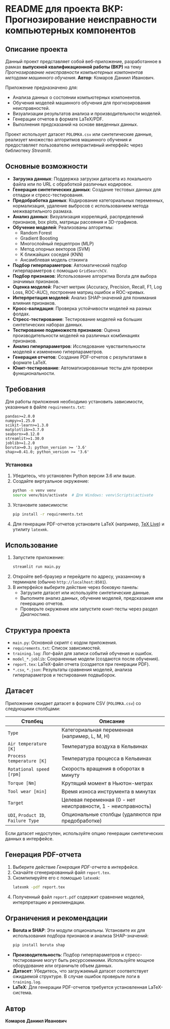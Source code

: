 # README для проекта ВКР: Прогнозирование неисправности компьютерных компонентов

## Описание проекта

Данный проект представляет собой веб-приложение, разработанное в рамках **выпускной квалификационной работы (ВКР)** на тему _Прогнозирование неисправности компьютерных компонентов методами машинного обучения_. **Автор**: Комаров Даниил Иванович.

Приложение предназначено для:
- Анализа данных о состоянии компьютерных компонентов.
- Обучения моделей машинного обучения для прогнозирования неисправностей.
- Визуализации результатов анализа и производительности моделей.
- Генерации отчетов в формате LaTeX/PDF.
- Выполнения предсказаний на основе введенных данных.

Проект использует датасет `POLOMKA.csv` или синтетические данные, реализует множество алгоритмов машинного обучения и предоставляет пользователю интерактивный интерфейс через библиотеку *Streamlit*.

## Основные возможности

- **Загрузка данных**: Поддержка загрузки датасета из локального файла или по URL с обработкой различных кодировок.
- **Генерация синтетических данных**: Создание тестовых данных для отладки и стресс-тестирования.
- **Предобработка данных**: Кодирование категориальных переменных, нормализация, удаление выбросов с использованием метода межквартильного размаха.
- **Анализ данных**: Визуализация корреляций, распределений признаков, box plots, матрицы рассеяния и 3D-графиков.
- **Обучение моделей**: Реализованы алгоритмы:
  - Random Forest
  - Gradient Boosting
  - Многослойный перцептрон (MLP)
  - Метод опорных векторов (SVM)
  - K ближайших соседей (KNN)
  - Ансамблевая модель стэкинга
- **Подбор гиперпараметров**: Автоматический подбор гиперпараметров с помощью `GridSearchCV`.
- **Подбор признаков**: Использование алгоритма Boruta для выбора значимых признаков.
- **Оценка моделей**: Расчет метрик (Accuracy, Precision, Recall, F1, Log Loss, ROC-AUC), построение матриц ошибок и ROC-кривых.
- **Интерпретация моделей**: Анализ SHAP-значений для понимания влияния признаков.
- **Кросс-валидация**: Проверка устойчивости моделей на разных фолдах.
- **Стресс-тестирование**: Тестирование моделей на больших синтетических наборах данных.
- **Тестирование подмножеств признаков**: Оценка производительности моделей на различных комбинациях признаков.
- **Анализ гиперпараметров**: Исследование чувствительности моделей к изменению гиперпараметров.
- **Генерация отчетов**: Создание PDF-отчетов с результатами в формате LaTeX.
- **Юнит-тестирование**: Автоматизированные тесты для проверки функциональности.

## Требования

Для работы приложения необходимо установить зависимости, указанные в файле `requirements.txt`:

```
pandas>=2.0.0
numpy>=1.25.0
scikit-learn>=1.3.0
matplotlib>=3.7.0
seaborn>=0.12.0
streamlit>=1.30.0
joblib>=1.2.0
boruta>=0.3; python_version >= '3.6'
shap>=0.41.0; python_version >= '3.6'
```

### Установка

1. Убедитесь, что установлен Python версии 3.6 или выше.
2. Создайте виртуальное окружение:
   ```bash
   python -m venv venv
   source venv/bin/activate  # Для Windows: venv\Scripts\activate
   ```
3. Установите зависимости:
   ```bash
   pip install -r requirements.txt
   ```
4. Для генерации PDF-отчетов установите LaTeX (например, [TeX Live](https://www.tug.org/texlive/)) и утилиту `latexmk`.

## Использование

1. Запустите приложение:
   ```bash
   streamlit run main.py
   ```
2. Откройте веб-браузер и перейдите по адресу, указанному в терминале (обычно `http://localhost:8501`).
3. В интерфейсе выберите действие через боковую панель:
   - Загрузите датасет или используйте синтетические данные.
   - Выполните анализ данных, обучение моделей, предсказания или генерацию отчетов.
   - Проверьте окружение или запустите юнит-тесты через раздел *Диагностика*.

## Структура проекта

- `main.py`: Основной скрипт с кодом приложения.
- `requirements.txt`: Список зависимостей.
- `training.log`: Лог-файл для записи событий обучения и ошибок.
- `model_*.joblib`: Сохраненные модели (создаются после обучения).
- `report.tex`: LaTeX-файл отчета (создается при генерации PDF).
- `*.csv`, `*.json`: Результаты сравнения моделей, анализа гиперпараметров и тестирования подвыборок.

## Датасет

Приложение ожидает датасет в формате CSV (`POLOMKA.csv`) со следующими столбцами:

| Столбец                     | Описание                                              |
|-----------------------------|-------------------------------------------------------|
| `Type`                      | Категориальная переменная (например, L, M, H)          |
| `Air temperature [K]`       | Температура воздуха в Кельвинах                       |
| `Process temperature [K]`   | Температура процесса в Кельвинах                      |
| `Rotational speed [rpm]`    | Скорость вращения в оборотах в минуту                 |
| `Torque [Nm]`               | Крутящий момент в Ньютон-метрах                       |
| `Tool wear [min]`           | Время износа инструмента в минутах                    |
| `Target`                    | Целевая переменная (0 - нет неисправности, 1 - неисправность) |
| `UDI`, `Product ID`, `Failure Type` | Опциональные столбцы (удаляются при предобработке) |

Если датасет недоступен, используйте опцию генерации синтетических данных в интерфейсе.

## Генерация PDF-отчета

1. Выберите действие *Генерация PDF-отчета* в интерфейсе.
2. Скачайте сгенерированный файл `report.tex`.
3. Скомпилируйте его с помощью `latexmk`:
   ```bash
   latexmk -pdf report.tex
   ```
4. Полученный файл `report.pdf` содержит сравнение моделей, интерпретацию и рекомендации.

## Ограничения и рекомендации

- **Boruta и SHAP**: Эти модули опциональны. Установите их для использования подбора признаков и анализа SHAP-значений:
  ```bash
  pip install boruta shap
  ```
- **Производительность**: Подбор гиперпараметров и стресс-тестирование могут быть ресурсоемкими. Используйте мощное оборудование или ограничьте объем данных.
- **Датасет**: Убедитесь, что загружаемый датасет соответствует ожидаемой структуре. В случае ошибок проверьте логи в `training.log`.
- **LaTeX**: Для генерации PDF-отчетов требуется установленная LaTeX-система.

## Автор

**Комаров Даниил Иванович**

